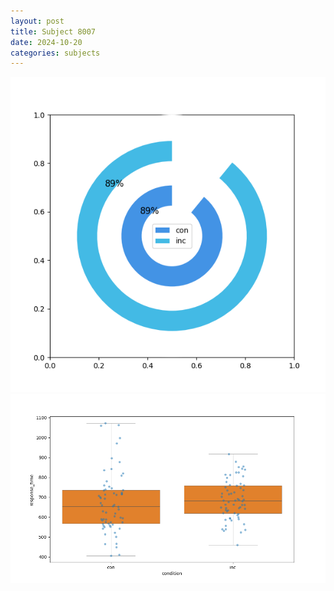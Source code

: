 ```yaml
---
layout: post
title: Subject 8007
date: 2024-10-20
categories: subjects
---
```


![](data/8007/run-19/8007_accuracy_by_condition.png)
![](data/8007/run-19/8007_rt.png)
